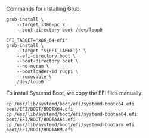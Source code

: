 Commands for installing Grub:

```shell
grub-install \
    --target i386-pc \
    --boot-directory boot /dev/loop0

EFI_TARGET="x86_64-efi"
grub-install \
    --target "${EFI_TARGET}" \
    --efi-directory boot \
    --boot-directory boot \
    --no-nvram \
    --bootloader-id rugpi \
    --removable \
    /dev/loop0 
```

To install Systemd Boot, we copy the EFI files manually:

```shell
cp /usr/lib/systemd/boot/efi/systemd-bootx64.efi boot/EFI/BOOT/BOOTX64.efi
cp /usr/lib/systemd/boot/efi/systemd-bootaa64.efi boot/EFI/BOOT/BOOTAA64.efi
cp /usr/lib/systemd/boot/efi/systemd-bootarm.efi boot/EFI/BOOT/BOOTARM.efi
```

